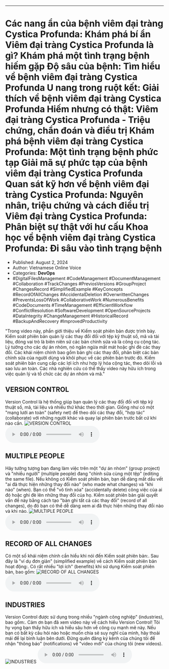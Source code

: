 
---

# Các nang ẩn của bệnh viêm đại tràng Cystica Profunda: Khám phá bí ẩn Viêm đại tràng Cystica Profunda là gì? Khám phá một tình trạng bệnh hiếm gặp Độ sâu của bệnh: Tìm hiểu về bệnh viêm đại tràng Cystica Profunda U nang trong ruột kết: Giải thích về bệnh viêm đại tràng Cystica Profunda Hiếm nhưng có thật: Viêm đại tràng Cystica Profunda - Triệu chứng, chẩn đoán và điều trị Khám phá bệnh viêm đại tràng Cystica Profunda: Một tình trạng bệnh phức tạp Giải mã sự phức tạp của bệnh viêm đại tràng Cystica Profunda Quan sát kỹ hơn về bệnh viêm đại tràng Cystica Profunda: Nguyên nhân, triệu chứng và cách điều trị Viêm đại tràng Cystica Profunda: Phân biệt sự thật với hư cấu Khoa học về bệnh viêm đại tràng Cystica Profunda: Đi sâu vào tình trạng bệnh

- Published: August 2, 2024
- Author: Vietnamese Online Voice
- Categories: **DevOps**
- #DigitalFilesManagement #CodeManagement #DocumentManagement #Collaboration #TrackChanges #PreviosVersions #GroupProject #ChangesRecord #SimplifiedExample #KeyConcepts #RecordOfAllChanges #AccidentalDeletion #OverwrittenChanges #PreventsLossOfWork #CollaborativeWork #NumerousBenefits #CodeDocuments #TimeManagement #EfficientWorkflow #ConflictResolution #SoftwareDevelopment #OpenSourceProjects #DataIntegrity #ChangeManagement #HistoricalRecord #BackupAndRecovery #ImprovedProductivity

"Trong video này, phần giới thiệu về Kiểm soát phiên bản được trình bày. Kiểm soát phiên bản quản lý các thay đổi đối với tệp kỹ thuật số, mã và tài liệu, đóng vai trò là biên niên sử các bản chỉnh sửa và là công cụ cộng tác. Lý tưởng cho các dự án nhóm, nó ngăn ngừa mất mát hoặc ghi đè các thay đổi. Các khái niệm chính bao gồm bản ghi các thay đổi, phân biệt các bản chỉnh sửa của người dùng và khôi phục về các phiên bản trước đó. Kiểm soát phiên bản cung cấp các lợi ích như hợp lý hóa cộng tác, theo dõi lỗi và sao lưu an toàn. Các nhà nghiên cứu có thể thấy video này hữu ích trong việc quản lý và tổ chức các dự án nhóm và mã."


## VERSION CONTROL

Version Control là hệ thống giúp bạn quản lý các thay đổi đối với tệp kỹ thuật số, mã, tài liệu và nhiều thứ khác theo thời gian. Giống như có một "mạng lưới an toàn" (safety net) để theo dõi các thay đổi, "hợp tác" (collaborate) với những người khác và quay lại phiên bản trước bất cứ khi nào cần.
![VERSION CONTROL](https://http-archiver-apis-production-80.schnworks.com/storage/images/transitions/2024-08-02/transition--14347741609-Montserrat-Medium-512DA8.jpg)
<audio controls>
    <source src="https://http-archiver-apis-production-80.schnworks.com/storage/storage/audio/file-2853599288.mp3" type="audio/mpeg">
</audio>



## MULTIPLE PEOPLE

Hãy tưởng tượng bạn đang làm việc trên một "dự án nhóm" (group project) và "nhiều người" (multiple people) đang "chỉnh sửa cùng một tệp" (editing the same file). Nếu không có Kiểm soát phiên bản, bạn dễ dàng mất dấu vết "ai đã thực hiện những thay đổi nào" (who made what changes) và "khi nào" (when). Bạn có thể "vô tình xóa" (accidentally delete) công việc của ai đó hoặc ghi đè lên những thay đổi của họ. Kiểm soát phiên bản giải quyết vấn đề này bằng cách tạo "bản ghi tất cả các thay đổi" (record of all changes), do đó bạn có thể dễ dàng xem ai đã thực hiện những thay đổi nào và khi nào.
![MULTIPLE PEOPLE](https://http-archiver-apis-production-80.schnworks.com/storage/images/transitions/2024-08-02/transition--1749419001-Montserrat-Thin-1A237E.jpg)
<audio controls>
    <source src="https://http-archiver-apis-production-80.schnworks.com/storage/storage/audio/file-7800694392.mp3" type="audio/mpeg">
</audio>



## RECORD OF ALL CHANGES

Có một số khái niệm chính cần hiểu khi nói đến Kiểm soát phiên bản:. Sau đây là "ví dụ đơn giản" (simplified example) về cách Kiểm soát phiên bản hoạt động:. Có rất nhiều "lợi ích" (benefits) khi sử dụng Kiểm soát phiên bản, bao gồm:
![RECORD OF ALL CHANGES](https://http-archiver-apis-production-80.schnworks.com/storage/images/transitions/2024-08-02/transition-42041021085-Montserrat-ExtraBold-7B1FA2.jpg)
<audio controls>
    <source src="https://http-archiver-apis-production-80.schnworks.com/storage/storage/audio/file-8109922607.mp3" type="audio/mpeg">
</audio>



## INDUSTRIES

Version Control được sử dụng trong nhiều "ngành công nghiệp" (industries), bao gồm:. Cảm ơn bạn đã xem video này về cách hiểu Version Control! Tôi hy vọng bạn thấy hữu ích và hiểu sâu hơn về công cụ mạnh mẽ này. Nếu bạn có bất kỳ câu hỏi nào hoặc muốn chia sẻ suy nghĩ của mình, hãy thoải mái để lại bình luận bên dưới. Đừng quên đăng ký kênh của chúng tôi để nhận "thông báo" (notifications) về "video mới" của chúng tôi (new videos).
![INDUSTRIES](https://http-archiver-apis-production-80.schnworks.com/storage/images/transitions/2024-08-02/transition--21773732723-Montserrat-Regular-673AB7.jpg)
<audio controls>
    <source src="https://http-archiver-apis-production-80.schnworks.com/storage/storage/audio/file-30996315314.mp3" type="audio/mpeg">
</audio>

